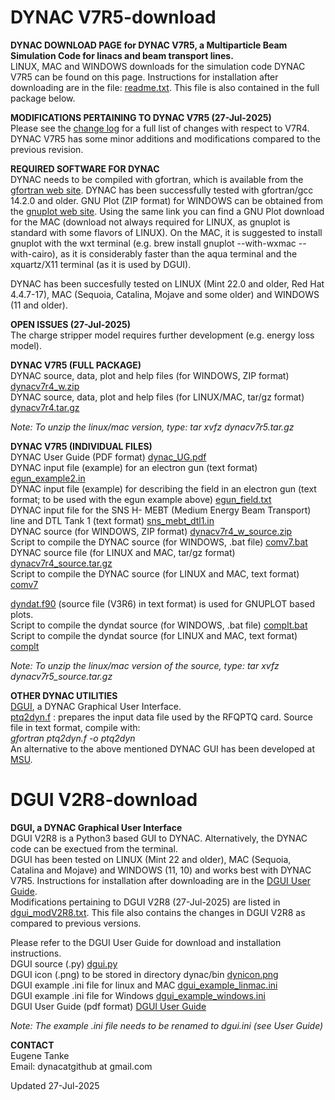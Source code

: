 # DYNAC V7R5-download 

**DYNAC DOWNLOAD PAGE for DYNAC V7R5, a Multiparticle Beam Simulation Code for linacs and beam transport lines.**  
LINUX, MAC and WINDOWS downloads for the simulation code DYNAC V7R5 can be found on this page. Instructions for installation after downloading are in the file: [readme.txt](https://github.com/dynac-source/DYNAC-download/blob/main/readme.txt). This file is also contained in the full package below.

**MODIFICATIONS PERTAINING TO DYNAC V7R5 (27-Jul-2025)**  
Please see the [change log](https://github.com/dynac-source/DYNAC-download/blob/main/modV7R5.txt) for a full list of changes with respect to V7R4.  
DYNAC V7R5 has some minor additions and modifications compared to the previous revision.

**REQUIRED SOFTWARE FOR DYNAC**  
DYNAC needs to be compiled with gfortran, which is available from the [gfortran web site](http://gcc.gnu.org/wiki/GFortranBinaries). DYNAC has been successfully tested with gfortran/gcc 14.2.0 and older.
GNU Plot (ZIP format) for WINDOWS can be obtained from the [gnuplot web site](http://sourceforge.net/projects/gnuplot/).
Using the same link you can find a GNU Plot download for the MAC (download not always required for LINUX, as gnuplot is standard with some flavors of LINUX). On the MAC, it is suggested to install gnuplot with the wxt terminal (e.g. brew install gnuplot --with-wxmac --with-cairo), as it is considerably faster than the aqua terminal and the xquartz/X11 terminal (as it is used by DGUI). 

DYNAC has been succesfully tested on LINUX (Mint 22.0 and older, Red Hat 4.4.7-17), MAC (Sequoia, Catalina, Mojave and some older) and WINDOWS (11 and older).

**OPEN ISSUES (27-Jul-2025)**  
The charge stripper model requires further development (e.g. energy loss model).

**DYNAC V7R5 (FULL PACKAGE)**  
DYNAC source, data, plot and help files (for WINDOWS, ZIP format) [dynacv7r4_w.zip](https://github.com/dynac-source/DYNAC-download/blob/main/dynacv7r4_w.zip)  
DYNAC source, data, plot and help files (for LINUX/MAC, tar/gz format) [dynacv7r4.tar.gz](https://github.com/dynac-source/DYNAC-download/blob/main/dynacv7r4.tar.gz)  

*Note: To unzip the linux/mac version, type: tar xvfz dynacv7r5.tar.gz*   

**DYNAC V7R5 (INDIVIDUAL FILES)**  
DYNAC User Guide (PDF format) [dynac_UG.pdf](https://github.com/dynac-source/DYNAC-download/blob/main/dynac_UG.pdf)  
DYNAC input file (example) for an electron gun (text format) [egun_example2.in](https://github.com/dynac-source/DYNAC-download/blob/main/egun_example2.in)  
DYNAC input file (example) for describing the field in an electron gun (text format; to be used with the egun example above) [egun_field.txt](https://github.com/dynac-source/DYNAC-download/files/6633699/egun_field.txt)  
DYNAC input file for the SNS H- MEBT (Medium Energy Beam Transport) line and DTL Tank 1 (text format) [sns_mebt_dtl1.in](https://github.com/dynac-source/DYNAC-download/blob/main/sns_mebt_dtl1.in)  
DYNAC source (for WINDOWS, ZIP format) [dynacv7r4_w_source.zip](https://github.com/dynac-source/DYNAC-download/blob/main/dynacv7r4_w_source.zip)  
Script to compile the DYNAC source (for WINDOWS, .bat file) [comv7.bat](https://github.com/dynac-source/DYNAC-download/blob/main/comv7.bat)  
DYNAC source file (for LINUX and MAC, tar/gz format) [dynacv7r4_source.tar.gz](https://github.com/dynac-source/DYNAC-download/blob/main/dynacv7r4_source.tar.gz)  
Script to compile the DYNAC source (for LINUX and MAC, text format) [comv7](https://github.com/dynac-source/DYNAC-download/blob/main/comv7)  


[dyndat.f90](https://github.com/dynac-source/DYNAC-download/blob/main/dyndat.f90) (source file (V3R6) in text format) is used for GNUPLOT based plots.  
Script to compile the dyndat source (for WINDOWS, .bat file) [complt.bat](https://github.com/dynac-source/DYNAC-download/blob/main/complt.bat)  
Script to compile the dyndat source (for LINUX and MAC, text format) [complt](https://github.com/dynac-source/DYNAC-download/blob/main/complt)  

*Note: To unzip the linux/mac version of the source, type: tar xvfz dynacv7r5_source.tar.gz*

**OTHER DYNAC UTILITIES**  
[DGUI](https://github.com/dynac-source/DYNAC-download/blob/main/README.md#dgui-v2r8-download), a DYNAC Graphical User Interface.  
[ptq2dyn.f](https://github.com/dynac-source/DYNAC-download/blob/main/ptq2dyn.f) : prepares the input data file used by the RFQPTQ card. Source file in text format, compile with:  
*gfortran ptq2dyn.f -o ptq2dyn*  
An alternative to the above mentioned DYNAC GUI has been developed at [MSU](https://github.com/NSCLAlt/DynacGUI).

# DGUI V2R8-download
**DGUI, a DYNAC Graphical User Interface**  
DGUI V2R8 is a Python3 based GUI to DYNAC. Alternatively, the DYNAC code can be exectued from the terminal.  
DGUI has been tested on LINUX (Mint 22 and older), MAC (Sequoia, Catalina and Mojave) and WINDOWS (11, 10) and works best with DYNAC V7R5.
Instructions for installation after downloading are in the [DGUI User Guide](https://github.com/dynac-source/DYNAC-download/blob/main/dgui_UG.pdf).  
Modifications pertaining to DGUI V2R8 (27-Jul-2025) are listed in [dgui_modV2R8.txt](https://github.com/dynac-source/DYNAC-download/blob/main/dgui_modV2R8.txt). This file also contains the changes in DGUI V2R8 as compared to previous versions.   

Please refer to the DGUI User Guide for download and installation instructions.  
DGUI source (.py) [dgui.py](https://github.com/dynac-source/DYNAC-download/blob/main/dgui.py)  
DGUI icon (.png) to be stored in directory dynac/bin [dynicon.png](https://github.com/dynac-source/DYNAC-download/blob/main/dynicon.png)  
DGUI example .ini file for linux and MAC [dgui_example_linmac.ini](https://github.com/dynac-source/DYNAC-download/blob/main/dgui_example_linmac.ini)  
DGUI example .ini file for  Windows [dgui_example_windows.ini](https://github.com/dynac-source/DYNAC-download/blob/main/dgui_example_windows.ini)  
DGUI User Guide (pdf format) [DGUI User Guide](https://github.com/dynac-source/DYNAC-download/blob/main/dgui_UG.pdf)  

*Note: The example .ini file needs to be renamed to dgui.ini (see User Guide)*  

**CONTACT**  
Eugene Tanke  
Email: dynacatgithub at gmail.com  

Updated 27-Jul-2025
  
  


